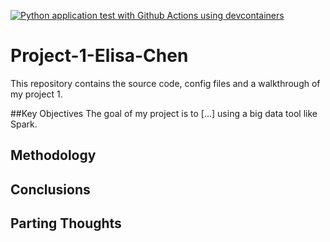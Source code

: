[![Python application test with Github Actions using devcontainers](https://github.com/nogibjj/Project-1-Elisa-Chen/actions/workflows/main.yml/badge.svg)](https://github.com/nogibjj/Project-1-Elisa-Chen/actions/workflows/main.yml)

# Project-1-Elisa-Chen
This repository contains the source code, config files and a walkthrough of my project 1. 

##Key Objectives
The goal of my project is to [...] using a big data tool like Spark. 

## Methodology

## Conclusions

## Parting Thoughts
